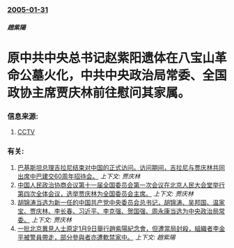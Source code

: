 ### [2005-01-31](/news/2005/01/31/index.md)

##### 趙紫陽
#  原中共中央总书记赵紫阳遗体在八宝山革命公墓火化，中共中央政治局常委、全国政协主席贾庆林前往慰问其家属。




### 信息来源:

1. [CCTV](http://www.cctv.com/news/china/20050129/100442.shtml)

### 有关:

1. [巴基斯坦总理吉拉尼结束对中国的正式访问。访问期间，吉拉尼与贾庆林共同出席中巴建交60周年招待会。](/news/2011/05/20/巴基斯坦总理吉拉尼结束对中国的正式访问-访问期间-吉拉尼与贾庆林共同出席中巴建交60周年招待会.md) _上下文: 贾庆林_
2. [中国人民政治协商会议第十一届全国委员会第一次会议在北京人民大会堂举行第四次全体会议，选举贾庆林为全国委员会主席。](/news/2008/03/13/中国人民政治协商会议第十一届全国委员会第一次会议在北京人民大会堂举行第四次全体会议-选举贾庆林为全国委员会主席.md) _上下文: 贾庆林_
3. [胡锦涛当选为新一任的中国共产党中央委员会总书记，胡锦涛、吴邦国、温家宝、贾庆林、李长春、习近平、李克强、贺国强、周永康当选为中央政治局常委。](/news/2007/10/22/胡锦涛当选为新一任的中国共产党中央委员会总书记-胡锦涛-吴邦国-温家宝-贾庆林-李长春-习近平-李克强-贺国强-周永康当.md) _上下文: 贾庆林_
4. [一批北京異見人士原定1月9日舉行趙紫陽紀念會，但遭當局封殺，組織者李金平被警員帶走，部分參與者亦遭軟禁家中。](/news/2006/01/8/一批北京異見人士原定1月9日舉行趙紫陽紀念會-但遭當局封殺-組織者李金平被警員帶走-部分參與者亦遭軟禁家中.md) _上下文: 趙紫陽_

